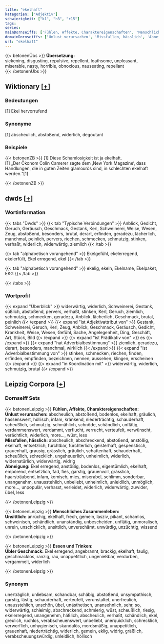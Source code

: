 ```yaml
---
title: "ekelhaft"
kategorien: ["Adjektiv"]
schwierigkeit: ["k1", "h3", "r15"]
tags:
series:
mainDornseiffs: ['Fühlen, Affekte, Charaktereigenschaften', 'Menschliches Zusammenleben', 'Essen und Trinken']
domainDornseiffs: ['Unlust verursachen', 'Missfallen, hässlich', 'Abneigung', 'Unsittlich', 'Übler Geschmack']
url: "ekelhaft"
---
```


{{< betonenÜbs >}}
**Übersetzung:**  
sickening, disgusting, repulsive, repellent, loathsome, unpleasant, miserable, nasty, horrible, obnoxious, nauseating, repellant  
{{< /betonenÜbs >}}

## Wiktionary [[+](https://de.wiktionary.org/wiki/ekelhaft)]

### Bedeutungen
[1] Ekel hervorrufend  

### Synonyme
[1] abscheulich, abstoßend, widerlich, degoutant  

### Beispiele
{{< betonenZB >}}
[1] Diese Schamlosigkeit ist ja ekelhaft.  
[1] „Der Ökonom Colin Camerer sagte dem ‚New York Magazine‘, dass Handlungen, die in guten Zeiten glamourös sind, in schlechten ekelhaft werden.“[1]  

{{< /betonenZB >}}


## dwds [[+](https://www.dwds.de/wb/ekelhaft)]

### Wortinformation
{{< tabs "Dwds" >}}
{{< tab "Typische Verbindungen" >}}
Anblick, Gedicht, Geruch, Geräusch, Geschmack, Gestank, Kerl, Schweinerei, Weise, Wesen, Zeug, abstoßend, besonders, brutal, derart, erfinden, geradezu, lächerlich, manchmal, peinlich, pervers, riechen, schmecken, schmutzig, stinken, verhaßt, widerlich, widerwärtig, ziemlich
{{< /tab >}}

{{< tab "alphabetisch vorangehend" >}}
Ekelgefühl, ekelerregend, ekelerfüllt, Ekel erregend, ekel
{{< /tab >}}

{{< tab "alphabetisch vorangehend" >}}
ekelig, ekeln, Ekelname, Ekelpaket, EKG
{{< /tab >}}

{{< /tabs >}}

### Wortprofil
{{< expand "Überblick" >}} widerwärtig, widerlich, Schweinerei, Gestank, süßlich, abstoßend, pervers, verhaßt, stinken, Kerl, Geruch, ziemlich, schmutzig, schmecken, geradezu, Anblick, lächerlich, Geschmack, brutal, peinlich {{< /expand >}}
{{< expand "ist Adjektivattribut von" >}} Gestank, Schweinerei, Geruch, Kerl, Zeug, Anblick, Geschmack, Geräusch, Gedicht, Krankheit, Weise, Wesen, Gefühl, Sache, Angelegenheit, Ding, Geschäft, Art, Stück, Bild {{< /expand >}}
{{< expand "ist Prädikativ von" >}} es {{< /expand >}}
{{< expand "hat Adverbialbestimmung" >}} ziemlich, geradezu, derart, besonders, manchmal, wirklich {{< /expand >}}
{{< expand "ist Adverbialbestimmung von" >}} stinken, schmecken, riechen, finden, erfinden, empfinden, bezeichnen, nennen, aussehen, klingen, erscheinen {{< /expand >}}
{{< expand "in Koordination mit" >}} widerwärtig, widerlich, schmutzig, brutal {{< /expand >}}

## Leipzig Corpora [[+](https://corpora.uni-leipzig.de/en/res?word=ekelhaft&corpusId=deu_newscrawl-public_2018)]

### Dornseiff Sets
{{< betonenLeipzig >}}
**Fühlen, Affekte, Charaktereigenschaften:**  
**Unlust verursachen:** abscheulich, abstoßend, bodenlos, ekelhaft, gräulich, hassenswert, höllisch, infam, kränkend, niederträchtig, schauderhaft, scheußlich, schmutzig, schmählich, schnöde, schändlich, unflätig, verdammenswert, verdammt, verflucht, verrucht, verteufelt, verwünscht, verächtlich, widerlich, more..., wüst, less  
**Missfallen, hässlich:** abscheulich, abschreckend, abstoßend, anstößig, ekelhaft, entsetzlich, furchtbar, fürchterlich, geisterhaft, gespenstisch, grauenhaft, grausig, grässlich, gräulich, schattenhaft, schauderhaft, scheußlich, schrecklich, ungeheuerlich, unheimlich, widerlich, widernatürlich, widerwärtig, widrig  
**Abneigung:** Ekel erregend, anstößig, bodenlos, eigentümlich, ekelhaft, empörend, entsetzlich, fad, fies, garstig, grauenvoll, grässlich, haarsträubend, infam, komisch, mies, miserabel, schlimm, sonderbar, unangenehm, unausstehlich, unbeliebt, unheimlich, unleidlich, unmöglich, more..., unpopulär, verhasst, verleidet, widerlich, widerwärtig, zuwider, übel, less  

{{< /betonenLeipzig >}}


{{< betonenLeipzig >}}
**Menschliches Zusammenleben:**  
**Unsittlich:** anrüchig, ekelhaft, frech, gemein, lasziv, pikant, schamlos, schweinisch, schändlich, unanständig, unbescheiden, unflätig, unmoralisch, unrein, unschicklich, unsittlich, unverschämt, unwürdig, unzüchtig, wissend  

{{< /betonenLeipzig >}}


{{< betonenLeipzig >}}
**Essen und Trinken:**  
**Übler Geschmack:** Ekel erregend, angebrannt, brackig, ekelhaft, faulig, geschmacklos, ranzig, rau, unappetitlich, ungenießbar, verdorben, vergammelt, widerlich  

{{< /betonenLeipzig >}}

### Synonym
unerträglich, unliebsam, schandbar, schäbig, abstoßend, unsympathisch, garstig, lästig, schauderhaft, verteufelt, verunstaltet, unerfreulich, unausstehlich, unschön, übel, unästhetisch, unansehnlich, sehr, so, widerwärtig, schleimig, abschreckend, schmierig, wüst, scheußlich, riesig, ekelerregend, unangenehm, häßlich, abscheulich, verhaßt, schändlich, ekel, greulich, ruchlos, verabscheuenswert, unbeliebt, unerquicklich, schrecklich, verwerflich, unhygienisch, skandalös, mordsmäßig, unappetitlich, grauenhaft, niederträchtig, widerlich, gemein, eklig, widrig, gräßlich, verabscheuungswürdig, unleidlich, höllisch

